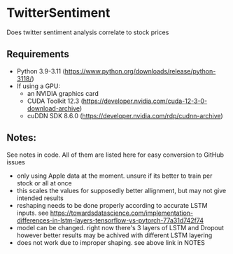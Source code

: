 # TwitterSentiment
Does twitter sentiment analysis correlate to stock prices

## Requirements
- Python 3.9-3.11 (https://www.python.org/downloads/release/python-3118/)  
- If using a GPU: 
    - an NVIDIA graphics card
    - CUDA Toolkit 12.3 (https://developer.nvidia.com/cuda-12-3-0-download-archive)
    - cuDDN SDK 8.6.0 (https://developer.nvidia.com/rdp/cudnn-archive)

## Notes:
See notes in code. All of them are listed here for easy conversion to GitHub issues
- only using Apple data at the moment. unsure if its better to train per stock or all at once
- this scales the values for supposedly better allignment, but may not give intended results 
- reshaping needs to be done properly according to accurate LSTM inputs. see https://towardsdatascience.com/implementation-differences-in-lstm-layers-tensorflow-vs-pytorch-77a31d742f74
-  model can be changed. right now there's 3 layers of LSTM and Dropout however better results may be achived with different LSTM layering
- does not work due to improper shaping. see above link in NOTES